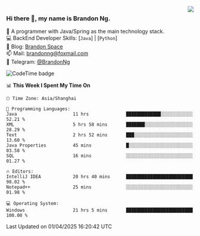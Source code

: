 <img  align="right" src="https://github-readme-stats-brandon0824.vercel.app/api/top-langs/?username=brandon0824&layout=compact">

### Hi there 👋, my name is Brandon Ng.

🌱 A programmer with Java/Spring as the main technology stack.  
💻 BackEnd Developer Skills: [`Java`] | [`Python`]  
📝 Blog: [Brandon Space](https://blog.brandonng.cc)  
📫 Mail: brandonng@foxmail.com  
📰 Telegram: [@BrandonNg](https://t.me/BrandonNg24)  

![CodeTime badge](https://img.shields.io/endpoint?style=flat-square&url=https%3A%2F%2Fapi.codetime.dev%2Fshield%3Fid%3D128%26project%3D%26in%3D604800000)

<!--START_SECTION:waka-->
📊 **This Week I Spent My Time On** 

```text
🕑︎ Time Zone: Asia/Shanghai

💬 Programming Languages: 
Java                     11 hrs              █████████████░░░░░░░░░░░░   52.21 % 
XML                      5 hrs 58 mins       ███████░░░░░░░░░░░░░░░░░░   28.29 % 
Text                     2 hrs 52 mins       ███░░░░░░░░░░░░░░░░░░░░░░   13.60 % 
Java Properties          45 mins             █░░░░░░░░░░░░░░░░░░░░░░░░   03.58 % 
SQL                      16 mins             ░░░░░░░░░░░░░░░░░░░░░░░░░   01.27 % 

🔥 Editors: 
IntelliJ IDEA            20 hrs 40 mins      █████████████████████████   98.02 % 
Notepad++                25 mins             ░░░░░░░░░░░░░░░░░░░░░░░░░   01.98 % 

💻 Operating System: 
Windows                  21 hrs 5 mins       █████████████████████████   100.00 % 
```


 Last Updated on 01/04/2025 16:20:42 UTC
<!--END_SECTION:waka-->
